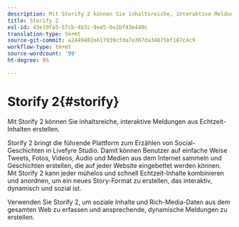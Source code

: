 ```yaml
---
description: Mit Storify 2 können Sie inhaltsreiche, interaktive Meldungen aus Echtzeit-Inhalten erstellen.
title: Storify 2
exl-id: 43e19fa5-57cb-4b3c-9ee5-0e2bf43e440c
translation-type: tm+mt
source-git-commit: a2449482e617939cfda7e367da34875bf187c4c9
workflow-type: tm+mt
source-wordcount: '99'
ht-degree: 0%

---
```


# Storify 2{#storify}

Mit Storify 2 können Sie inhaltsreiche, interaktive Meldungen aus Echtzeit-Inhalten erstellen.

Storify 2 bringt die führende Plattform zum Erzählen von Social-Geschichten in Livefyre Studio. Damit können Benutzer auf einfache Weise Tweets, Fotos, Videos, Audio und Medien aus dem Internet sammeln und Geschichten erstellen, die auf jeder Website eingebettet werden können. Mit Storify 2 kann jeder mühelos und schnell Echtzeit-Inhalte kombinieren und anordnen, um ein neues Story-Format zu erstellen, das interaktiv, dynamisch und sozial ist.

Verwenden Sie Storify 2, um soziale Inhalte und Rich-Media-Daten aus dem gesamten Web zu erfassen und ansprechende, dynamische Meldungen zu erstellen.
